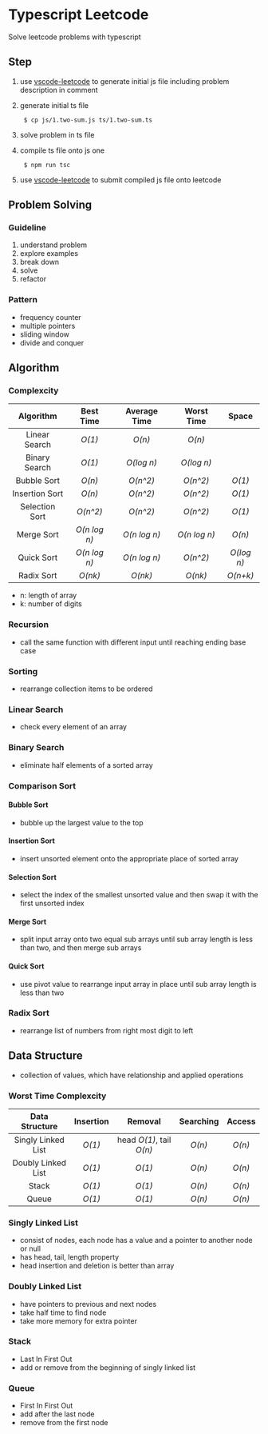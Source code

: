 # Typescript Leetcode
Solve leetcode problems with typescript

## Step
1. use [vscode-leetcode](https://github.com/jdneo/vscode-leetcode) to generate initial js file including problem description in comment

2. generate initial ts file

        $ cp js/1.two-sum.js ts/1.two-sum.ts

3. solve problem in ts file

4. compile ts file onto js one

        $ npm run tsc

5. use [vscode-leetcode](https://github.com/jdneo/vscode-leetcode) to submit compiled js file onto leetcode

## Problem Solving

### Guideline
1. understand problem
2. explore examples
3. break down
4. solve
5. refactor

### Pattern
- frequency counter
- multiple pointers
- sliding window
- divide and conquer

## Algorithm

### Complexcity
| Algorithm       | Best Time     | Average Time  | Worst Time    | Space         |
| :-------------: | :-----------: | :-----------: | :-----------: | :-----------: |
| Linear Search   | *O(1)*        | *O(n)*        | *O(n)*        |               |
| Binary Search   | *O(1)*        | *O(log n)*    | *O(log n)*    |               |
| Bubble Sort     | *O(n)*        | *O(n^2)*      | *O(n^2)*      | *O(1)*        |
| Insertion Sort  | *O(n)*        | *O(n^2)*      | *O(n^2)*      | *O(1)*        |
| Selection Sort  | *O(n^2)*      | *O(n^2)*      | *O(n^2)*      | *O(1)*        |
| Merge Sort      | *O(n log n)*  | *O(n log n)*  | *O(n log n)*  | *O(n)*        |
| Quick Sort      | *O(n log n)*  | *O(n log n)*  | *O(n^2)*      | *O(log n)*    |
| Radix Sort      | *O(nk)*       | *O(nk)*       | *O(nk)*       | *O(n+k)*      |

- n: length of array
- k: number of digits

### Recursion
- call the same function with different input until reaching ending base case

### Sorting
- rearrange collection items to be ordered

### Linear Search
- check every element of an array

### Binary Search
- eliminate half elements of a sorted array

### Comparison Sort

#### Bubble Sort
- bubble up the largest value to the top

#### Insertion Sort
- insert unsorted element onto the appropriate place of sorted array

#### Selection Sort
- select the index of the smallest unsorted value and then swap it with the first unsorted index

#### Merge Sort
- split input array onto two equal sub arrays until sub array length is less than two, and then merge sub arrays

#### Quick Sort
- use pivot value to rearrange input array in place until sub array length is less than two

### Radix Sort
- rearrange list of numbers from right most digit to left

## Data Structure
- collection of values, which have relationship and applied operations

### Worst Time Complexcity
| Data Structure     | Insertion     | Removal       | Searching     | Access        |
| :----------------: | :-----------: | :-----------: | :-----------: | :-----------: |
| Singly Linked List | *O(1)*        | head *O(1)*, tail *O(n)* | *O(n)* |  *O(n)*   |
| Doubly Linked List | *O(1)*        | *O(1)*        | *O(n)*        |  *O(n)*       |
| Stack              | *O(1)*        | *O(1)*        | *O(n)*        |  *O(n)*       |
| Queue              | *O(1)*        | *O(1)*        | *O(n)*        |  *O(n)*       |

### Singly Linked List
- consist of nodes, each node has a value and a pointer to another node or null
- has head, tail, length property
- head insertion and deletion is better than array

### Doubly Linked List
- have pointers to previous and next nodes
- take half time to find node
- take more memory for extra pointer

### Stack
- Last In First Out
- add or remove from the beginning of singly linked list

### Queue
- First In First Out
- add after the last node
- remove from the first node